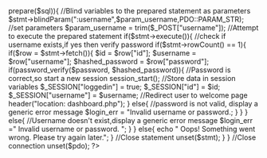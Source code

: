 <?php
//initialize the session 
session_start();

//Check if the user is already logged in,if yes then redirect him to welcome page.
if(is set($_SESSION["loggedin"]) && $_SESSION ["logged in"] === true){
      header("location:index.php");
      exit;
}
//Include Config file.
require_once"dbconnect/dbconnect.php";

//Define variables and initialize with empty values.
$username = $password = "";
$username_err = $password_err = $login_err = "";

//processing form data when form is submitted
if($_SERVER["REQUEST_METHOD"] =="POST"){

     //Check if username is empty
     if(empty(trim($_POST["username"]))){
         $username_err = " please enter your username.";
        } else{
            $username = trim($_POST["username"]);
        }

      //Check if password is empty
      if(empty(trim($_POST["password"]))){
         $_password_err = "please enter your password.";
       } else{
           $password = trim($_POST["password"]);
       }
      //Validate credentials
      if(empty($username_err) && empty($password_err)){
           //prepare a select statement
           $sql = "SELECT id, username,password From admin where username = " username";

           if($stmt = $pdo->prepare($sql)){
               //Blind variables to the prepared statement as parameters
               $stmt->blindParam(":username",$param_username,PDO::PARAM_STR);

               //set parameters
               $param_username = trim($_POST["username"]);

               //Attempt to execute the prepared statement
               if($stmt->execute()){
                   //check if username exists,if yes then verify password
                   if($stmt->rowCount() == 1){
                       if($row = $stmt->fetch()){
                            $id = $row["id"];
                            $username = $row["username"];
                            $hashed_password = $row["password"];
                             if(password_verify($password, $hashed_password)){
                                //Password is correct,so start a new session
                                session_start();

                                //Store data in session variables
                                $_SESSION["loggedin"] = true;
                                $_SESSION["id"] = $id;
                                $_SESSION["username"] = $username;

                                //Redirect user to welcome page
                                header("location: dashboard.php");
                        
                            } else{
                               //password is not valid, display a generic error message
                               $login_err = "Invalid username or password.;
                            }
                         }
                      } else{
                           //Username doesn't exist,display a generic error message
                           $login_err =" Invalid username or password. ";
                      }
                   } else{
                          echo " Oops! Something went wrong. Please try again later.";
                   }
     
                   //Close statement 
                       unset($stmt);
               }
           }
         //Close connection
         unset($pdo);
?>
                 
            
                      
             
                   

        
         
